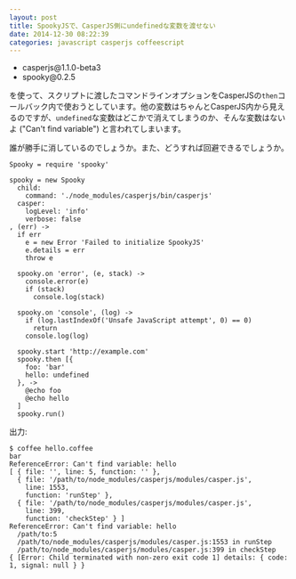 ```yaml
---
layout: post
title: SpookyJSで、CasperJS側にundefinedな変数を渡せない
date: 2014-12-30 08:22:39
categories: javascript casperjs coffeescript
---
```

<ul>
<li>casperjs@1.1.0-beta3</li>
<li>spooky@0.2.5</li>
</ul>

<p>を使って、スクリプトに渡したコマンドラインオプションをCasperJSの<code>then</code>コールバック内で使おうとしています。他の変数はちゃんとCasperJS内から見えるのですが、<code>undefined</code>な変数はどこかで消えてしまうのか、そんな変数はないよ ("Can't find variable") と言われてしまいます。</p>

<p>誰が勝手に消しているのでしょうか。また、どうすれば回避できるでしょうか。</p>

<pre><code>Spooky = require 'spooky'

spooky = new Spooky
  child:
    command: './node_modules/casperjs/bin/casperjs'
  casper:
    logLevel: 'info'
    verbose: false
, (err) -&gt;
  if err
    e = new Error 'Failed to initialize SpookyJS'
    e.details = err
    throw e

  spooky.on 'error', (e, stack) -&gt;
    console.error(e)
    if (stack)
      console.log(stack)

  spooky.on 'console', (log) -&gt;
    if (log.lastIndexOf('Unsafe JavaScript attempt', 0) == 0)
      return
    console.log(log)

  spooky.start 'http://example.com'
  spooky.then [{
    foo: 'bar'
    hello: undefined
  }, -&gt;
    @echo foo
    @echo hello
  ]
  spooky.run()
</code></pre>

<p>出力: </p>

<pre><code>$ coffee hello.coffee
bar
ReferenceError: Can't find variable: hello
[ { file: '', line: 5, function: '' },
  { file: '/path/to/node_modules/casperjs/modules/casper.js',
    line: 1553,
    function: 'runStep' },
  { file: '/path/to/node_modules/casperjs/modules/casper.js',
    line: 399,
    function: 'checkStep' } ]
ReferenceError: Can't find variable: hello
  /path/to:5
  /path/to/node_modules/casperjs/modules/casper.js:1553 in runStep
  /path/to/node_modules/casperjs/modules/casper.js:399 in checkStep
{ [Error: Child terminated with non-zero exit code 1] details: { code: 1, signal: null } }
</code></pre>
